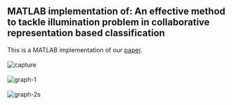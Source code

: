 ## MATLAB implementation of: An effective method to tackle illumination problem in collaborative representation based classification 
This is a MATLAB implementation of our [paper](https://ieeexplore.ieee.org/document/8228228).<br/> <br/>
![capture](https://user-images.githubusercontent.com/30661597/47420957-6fdfa880-d734-11e8-84b4-a4594665a2cd.PNG)
<br/><br/>
![graph-1](https://user-images.githubusercontent.com/30661597/47573478-4cfaf300-d8f2-11e8-9edb-f131f536aa47.png)
<br/><br/>
![graph-2s](https://user-images.githubusercontent.com/30661597/47573712-d6122a00-d8f2-11e8-8768-373a1901deaf.png)
